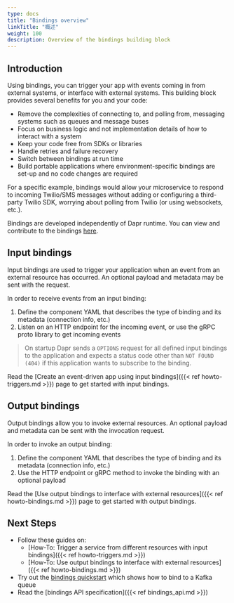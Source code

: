 ```yaml
---
type: docs
title: "Bindings overview"
linkTitle: "概述"
weight: 100
description: Overview of the bindings building block
---
```


## Introduction

Using bindings, you can trigger your app with events coming in from external systems, or interface with external systems. This building block provides several benefits for you and your code:

- Remove the complexities of connecting to, and polling from, messaging systems such as queues and message buses
- Focus on business logic and not implementation details of how to interact with a system
- Keep your code free from SDKs or libraries
- Handle retries and failure recovery
- Switch between bindings at run time
- Build portable applications where environment-specific bindings are set-up and no code changes are required

For a specific example, bindings would allow your microservice to respond to incoming Twilio/SMS messages without adding or configuring a third-party Twilio SDK, worrying about polling from Twilio (or using websockets, etc.).

Bindings are developed independently of Dapr runtime. You can view and contribute to the bindings [here](https://github.com/dapr/components-contrib/tree/master/bindings).

## Input bindings

Input bindings are used to trigger your application when an event from an external resource has occurred. An optional payload and metadata may be sent with the request.

In order to receive events from an input binding:

1. Define the component YAML that describes the type of binding and its metadata (connection info, etc.)
2. Listen on an HTTP endpoint for the incoming event, or use the gRPC proto library to get incoming events

> On startup Dapr sends a `OPTIONS` request for all defined input bindings to the application and expects a status code other than `NOT FOUND (404)` if this application wants to subscribe to the binding.

Read the [Create an event-driven app using input bindings]({{< ref howto-triggers.md >}}) page to get started with input bindings.

## Output bindings

Output bindings allow you to invoke external resources. An optional payload and metadata can be sent with the invocation request.

In order to invoke an output binding:

1. Define the component YAML that describes the type of binding and its metadata (connection info, etc.)
2. Use the HTTP endpoint or gRPC method to invoke the binding with an optional payload

Read the [Use output bindings to interface with external resources]({{< ref howto-bindings.md >}}) page to get started with output bindings.

## Next Steps
* Follow these guides on:
    * [How-To: Trigger a service from different resources with input bindings]({{< ref howto-triggers.md >}})
    * [How-To: Use output bindings to interface with external resources]({{< ref howto-bindings.md >}})
* Try out the [bindings quickstart](https://github.com/dapr/quickstarts/tree/master/bindings/README.md) which shows how to bind to a Kafka queue
* Read the [bindings API specification]({{< ref bindings_api.md >}})
